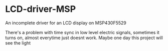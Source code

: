 # LCD-driver-MSP
An incomplete driver for an LCD display on MSP430F5529

There's a problem with time sync in low level electric signals, sometimes it turns on, almost everytime just doesnt work.
Maybe one day this project will see the light

